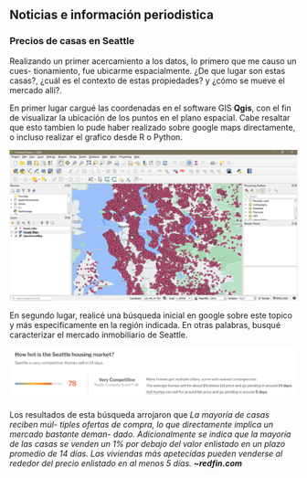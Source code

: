 ## Noticias e información periodistica

### Precios de casas en Seattle
Realizando un primer acercamiento a los datos, lo primero que me causo un cues-
tionamiento, fue ubicarme espacialmente. ¿De que lugar son estas casas?, ¿cuál 
es el contexto de estas propiedades? y ¿cómo se mueve el mercado allí?.

En primer lugar cargué las coordenadas en el software GIS **Qgis**, con el fin de
visualizar la ubicación de los puntos en el plano espacial. Cabe resaltar que
esto tambien lo pude haber realizado sobre google maps directamente, o incluso
realizar el grafico desde R o Python. 

![Coordinates QGIS](https://github.com/bdarocag/myrappitest/blob/main/Images/qgis_first_exploration.png)

En segundo lugar, realicé una búsqueda inicial en google sobre este topico y más
especificamente en la región indicada. En otras palabras, busqué caracterizar el
mercado inmobiliario de Seattle.

![Redfin New](https://github.com/bdarocag/myrappitest/blob/main/Images/redfin_lookup.png)

Los resultados de esta búsqueda arrojaron que *La mayoría de casas reciben múl-
tiples ofertas de compra, lo que directamente implica un mercado bastante deman-
dado. Adicionalmente se indica que la mayoría de las casas se venden un 1% por
debajo del valor enlistado en un plazo promedio de 14 días. Las viviendas más
apetecidas pueden venderse al rededor del precio enlistado en al menos 5 días.*
***~redfin.com***



